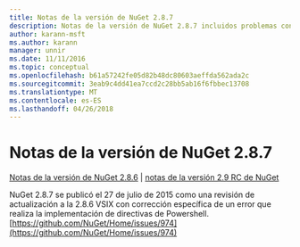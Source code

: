 ```yaml
---
title: Notas de la versión de NuGet 2.8.7
description: Notas de la versión de NuGet 2.8.7 incluidos problemas conocidos, correcciones de errores, las funciones agregadas y dcr.
author: karann-msft
ms.author: karann
manager: unnir
ms.date: 11/11/2016
ms.topic: conceptual
ms.openlocfilehash: b61a57242fe05d82b48dc80603aeffda562ada2c
ms.sourcegitcommit: 3eab9c4dd41ea7ccd2c28bb5ab16f6fbbec13708
ms.translationtype: MT
ms.contentlocale: es-ES
ms.lasthandoff: 04/26/2018
---
```

# <a name="nuget-287-release-notes"></a>Notas de la versión de NuGet 2.8.7

[Notas de la versión de NuGet 2.8.6](../release-notes/nuget-2.8.6.md) | [notas de la versión 2.9 RC de NuGet](../release-notes/nuget-2.9-RC.md)

NuGet 2.8.7 se publicó el 27 de julio de 2015 como una revisión de actualización a la 2.8.6 VSIX con corrección específica de un error que realiza la implementación de directivas de Powershell.
[https://github.com/NuGet/Home/issues/974](https://github.com/NuGet/Home/issues/974)
